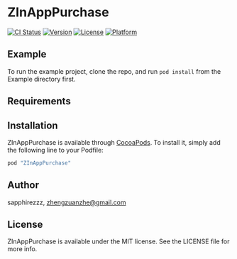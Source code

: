 # ZInAppPurchase

[![CI Status](http://img.shields.io/travis/sapphirezzz/ZInAppPurchase.svg?style=flat)](https://travis-ci.org/sapphirezzz/ZInAppPurchase)
[![Version](https://img.shields.io/cocoapods/v/ZInAppPurchase.svg?style=flat)](http://cocoapods.org/pods/ZInAppPurchase)
[![License](https://img.shields.io/cocoapods/l/ZInAppPurchase.svg?style=flat)](http://cocoapods.org/pods/ZInAppPurchase)
[![Platform](https://img.shields.io/cocoapods/p/ZInAppPurchase.svg?style=flat)](http://cocoapods.org/pods/ZInAppPurchase)

## Example

To run the example project, clone the repo, and run `pod install` from the Example directory first.

## Requirements

## Installation

ZInAppPurchase is available through [CocoaPods](http://cocoapods.org). To install
it, simply add the following line to your Podfile:

```ruby
pod "ZInAppPurchase"
```

## Author

sapphirezzz, zhengzuanzhe@gmail.com

## License

ZInAppPurchase is available under the MIT license. See the LICENSE file for more info.
